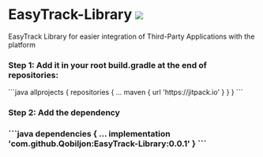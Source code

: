 # EasyTrack-Library [![](https://jitpack.io/v/Qobiljon/EasyTrack-Library.svg)](https://jitpack.io/#Qobiljon/EasyTrack-Library)
EasyTrack Library for easier integration of Third-Party Applications with the platform

<h3>Step 1: Add it in your root build.gradle at the end of repositories:</h3>
```java
allprojects {
   repositories {
      ...
      maven { url 'https://jitpack.io' }
   }
}
```

<h3>Step 2: Add the dependency<h3>
```java
dependencies {
   ...
   implementation 'com.github.Qobiljon:EasyTrack-Library:0.0.1'
}
```
